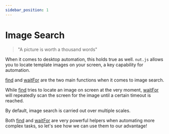 ```yaml
---
sidebar_position: 1
---
```


# Image Search

> "A picture is worth a thousand words"

When it comes to desktop automation, this holds true as well.
`nut.js` allows you to locate template images on your screen, a key capability for automation.

[find](https://nut-tree.github.io/apidoc/classes/screen.html#find) and [waitFor](https://nut-tree.github.io/apidoc/classes/screen.html#waitfor) are the two main functions when it comes to image search.

While [find](https://nut-tree.github.io/apidoc/classes/screen.html#find) tries to locate an image on screen at the very moment, [waitFor](https://nut-tree.github.io/apidoc/classes/screen.html#waitfor) will repeatedly scan the screen for the image until a certain timeout is reached.

By default, image search is carried out over multiple scales.

Both [find](https://nut-tree.github.io/apidoc/classes/screen.html#find) and [waitFor](https://nut-tree.github.io/apidoc/classes/screen.html#waitfor) are very powerful helpers when automating more complex tasks, so let's see how we can use them to our advantage!
